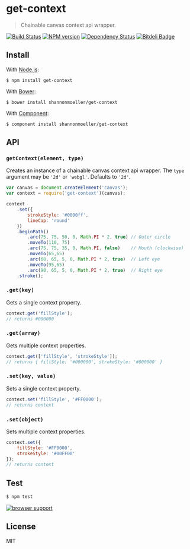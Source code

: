 # get-context

> Chainable canvas context api wrapper.

[![Build Status](https://travis-ci.org/shannonmoeller/get-context.png?branch=master)](https://travis-ci.org/shannonmoeller/get-context)
[![NPM version](https://badge.fury.io/js/get-context.png)](http://badge.fury.io/js/get-context)
[![Dependency Status](https://gemnasium.com/shannonmoeller/get-context.png)](https://gemnasium.com/shannonmoeller/get-context)
[![Bitdeli Badge](https://d2weczhvl823v0.cloudfront.net/shannonmoeller/get-context/trend.png)](https://bitdeli.com/free "Bitdeli Badge")

## Install

With [Node.js](http://nodejs.org):

    $ npm install get-context

With [Bower](http://bower.io):

    $ bower install shannonmoeller/get-context

With [Component](http://component.io):

    $ component install shannonmoeller/get-context

## API

### `getContext(element, type)`

Creates an instance of a chainable canvas context api wrapper. The `type` argument may be `'2d'` or `'webgl'`. Defaults to `'2d'`.

```js
var canvas = document.createElement('canvas');
var context = require('get-context')(canvas);

context
    .set({
        strokeStyle: '#0000ff',
        lineCap: 'round'
    })
    .beginPath()
        .arc(75, 75, 50, 0, Math.PI * 2, true) // Outer circle
        .moveTo(110, 75)
        .arc(75, 75, 35, 0, Math.PI, false)    // Mouth (clockwise)
        .moveTo(65,65)
        .arc(60, 65, 5, 0, Math.PI * 2, true)  // Left eye
        .moveTo(95,65)
        .arc(90, 65, 5, 0, Math.PI * 2, true)  // Right eye
    .stroke();
```

### `.get(key)`

Gets a single context property.

```js
context.get('fillStyle');
// returns #000000
```

### `.get(array)`

Gets multiple context properties.

```js
context.get(['fillStyle', 'strokeStyle']);
// returns { fillStyle: '#000000', strokeStyle: '#000000' }
```

### `.set(key, value)`

Sets a single context property.

```js
context.set('fillStyle', '#FF0000');
// returns context
```

### `.set(object)`

Sets multiple context properties.

```js
context.set({
    fillStyle: '#FF0000',
    strokeStyle: '#00FF00'
});
// returns context
```
## Test

```sh
$ npm test
```

[![browser support](http://ci.testling.com/shannonmoeller/get-context.png)](http://ci.testling.com/shannonmoeller/get-context)

## License

MIT
